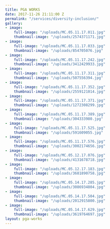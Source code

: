 ```yaml
---
title: PGA WORKS
date: 2017-11-26 21:11:00 Z
permalink: "/services/diversity-inclusion/"
gallery:
- image:
    full-image: "/uploads/MC.05.11.17.011.jpg"
    thumbnail-image: "/uploads/2574371171.jpg"
- image:
    full-image: "/uploads/MC.05.11.17.033.jpg"
    thumbnail-image: "/uploads/854705076.jpg"
- image:
    full-image: "/uploads/MC.05.11.17.242.jpg"
    thumbnail-image: "/uploads/3412429933.jpg"
- image:
    full-image: "/uploads/MC.05.11.17.311.jpg"
    thumbnail-image: "/uploads/507556394.jpg"
- image:
    full-image: "/uploads/MC.05.11.17.352.jpg"
    thumbnail-image: "/uploads/2559121014.jpg"
- image:
    full-image: "/uploads/MC.05.11.17.371.jpg"
    thumbnail-image: "/uploads/1272308299.jpg"
- image:
    full-image: "/uploads/MC.05.11.17.389.jpg"
    thumbnail-image: "/uploads/304333980.jpg"
- image:
    full-image: "/uploads/MC.05.11.17.525.jpg"
    thumbnail-image: "/uploads/591609055.jpg"
- image:
    full-image: "/uploads/MC.05.11.17.576.jpg"
    thumbnail-image: "/uploads/3002174656.jpg"
- image:
    full-image: "/uploads/MC.05.12.17.076.jpg"
    thumbnail-image: "/uploads/4131678718.jpg"
- image:
    full-image: "/uploads/MC.05.12.17.183.jpg"
    thumbnail-image: "/uploads/3681890758.jpg"
- image:
    full-image: "/uploads/MC.05.14.17.285.jpg"
    thumbnail-image: "/uploads/3086934804.jpg"
- image:
    full-image: "/uploads/MC.05.14.17.504.jpg"
    thumbnail-image: "/uploads/2012915800.jpg"
- image:
    full-image: "/uploads/MC.05.14.17.629.jpg"
    thumbnail-image: "/uploads/3619764697.jpg"
layout: pga-works
---
```


